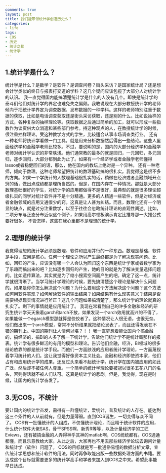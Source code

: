 ```yaml
---
comments: true
layout: post
title: 我们能带领统计学创造历史么？
categories:
- life
tags:
- COS
- 历史
- 统计之都
- 统计学
---
```


## 1.统计学是什么？


统计学是什么？是数学？是软件？是调查问卷？街头采访？是国家统计局？还是想会计学类似的终日与报表打交道的学科？这几个疑问应该包揽了大部分人对统计学的认识。
我一直觉得国内能搞清楚统计学是什么的人没有几个。即使是统计学的泰斗们他们对统计学的界定也难免失之偏颇。我敢说现在大部分教授统计学的老师倾向于把统计学界定为调查数据，发布数据的一种学科。这样的老师特别注重于数据的获取，比如是电话调查获取还是街头采访获取，还是别的什么。比如说抽样的方式，各种复杂的抽样理论等。获取数据之后通过简单的加工，就可以形成一些指数作为谈资供大众消遣和某些部门参考。持这种观点的人，在教授统计学的时候，很注重抽样理论。受这种教学方式的学生，比较适合从事市场调查类行业。
还有一种老师将统计学看做一门工具，就是用来分析数据然后得出一些结论。这些人里面经济学和金融学老师比较多。不过，要说明的是，国内的大部分经济学和金融学老师对统计学认识的非常肤浅。他们通常教的最多的就是回归，一元回归，多元回归，逐步回归，大部分都到此为止了。如果有一个经济学或者金融学老师懂得lasso或者稳健回归的话，那么，他在国内的教坛上绝对是一个异种。
还有一种老师，倾向于数理。这种老师希望把统计的数理基础搞的很扎实。我觉得这是很不多的方向。如果一个学统计的人数理基础很扎实的话，稍微在经济或者金融领域开点窍的话，做出点成绩都是理所当然的。但是，在国内存在一种情况。那就是大部分数理基础很好的学生，对统计学的应用都做得不是很好，最典型的就是很多理论超级扎实的同学对统计软件并不是十分精通。更多的人精通一些软件，但是对经济或者金融领域的应用又通很少的窍。这真是让人甚为纠结。而且，数理化还有一个明显的缺点，就是过分注重数学，以至于往往会忽略统计理论的直观性阐述。比如，二项分布与正态分布近似这个例子，如果用高尔顿板演示肯定比推导那一大推公式要好很多。
不管怎样，这些在我心里都不是理想的统计学。


## 2.理想的统计学


我觉得理想的统计学必须是数理、软件和应用并行的一种东西。数理是基础，软件是手段，应用是核心。任何一个理论之所以产生最终都是为了解决现实问题。比如，回归的产生，应该没有哪一个人会认为回归这个东西是统计学家或者数学家为了乐趣而搞出来的吧？比如逐步回归的产生，她的目的就是为了解决变量选择问题的。比如遗传算法，其实就是为了缩小搜索空间而产生的吧。确定了这一点，统计学就很清晰了。当学习统计学理论的时候，要先搞清楚这个理论是解决什么问题的。如果是你你怎么解决这个问题？为什么要用这个方法解决这个问题？这个方法如何用软件实现？如何解读软件的输出结果？如果结果有什么现实意义？结果是否需要根据现实情况进行斧正？这几个问题如果搞清楚了，那么统计学的理论就真的扎实了。剩下的事情就是应用统计了。
我现在常看到自己的许多金融和经济的研究生统计学天天揪着garch和arch不放，如果发现一个arch效用就高兴的不得了，如果能做一个egarch模型那就算是佼佼者了。这种情况让人很无语，也很无奈。他们做出来一个arch模型，常常不分析结果就把结论发表了，而且还得发表在不错的期刊上。中国的期刊让人情何以堪？！！
我一直梦想着能让国内个搞金融的，搞经济的，搞BI的人多了解一下统计学。告诉他们统计学不是统计局那样的报表。统计学有很多鲜活的有用的模型和理论。告诉他们金融，经济，BI领域的很多结论依靠的都是统计学手段。而他们一方面肤浅的应用者统计学理论，一方面蔑视着学习统计的人们。这让我觉得好像资本主义社会。金融和经济即使资本家，他们占有和应用统计学的成果，还反过头来看不起统计学。统计学在国内被应用的如此广泛，然后却不被任何人尊重。一个简单的统计学理论要被冠以很多五花八门的名头，否则得话就不被人们认可。这真是统计学的悲剧。但是，我觉得，现在是时候，让国内的统计学奋发了。


## 3.无COS，不统计


要让国内的统计学奋发，需得有一群懂统计，爱统计，普及统计的人存在。能达到这三个条件的人从前就有，但是力量薄弱。直到COS诞生，一切变得与众不同了。
COS有一批懂统计的人组成，不仅懂统计理论，而且精于统计软件的应用，什么统计软件大佬SAS，骨干SPSS啊，新秀R等等，以及计量经济学的工匠Eviews，还有被搞金融的人弄得神乎其神的matlab啊，COS统统都有。COS通通都懂，而且乐意教给大家。从此之后，大家再也不用去那些经济学论坛去询问计量和统计学（软件）问题了。
COS的目标就是写一批通俗易懂的数据分析文章，宣传统计学思想和统计软件的用法。同时再争取能出版一些数据处理方面的书籍。要达成这个目标就需要更多的统计学高手和学者来加入到COS之中来。希望此事能早日达成。
